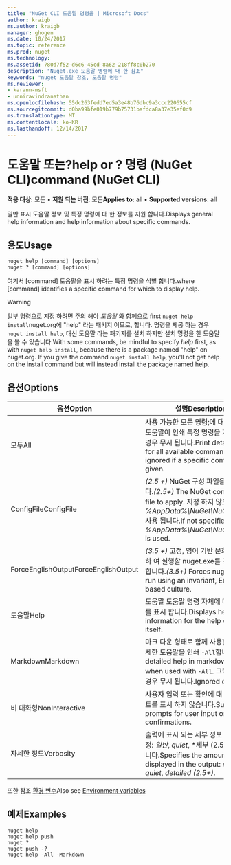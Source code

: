 ```yaml
---
title: "NuGet CLI 도움말 명령을 | Microsoft Docs"
author: kraigb
ms.author: kraigb
manager: ghogen
ms.date: 10/24/2017
ms.topic: reference
ms.prod: nuget
ms.technology: 
ms.assetid: 780d7f52-d6c6-45cd-8a62-218ff8c0b270
description: "Nuget.exe 도움말 명령에 대 한 참조"
keywords: "nuget 도움말 참조, 도움말 명령"
ms.reviewer:
- karann-msft
- unniravindranathan
ms.openlocfilehash: 55dc263fedd7ed5a3e48b76dbc9a3ccc220655cf
ms.sourcegitcommit: d0ba99bfe019b779b75731bafdca8a37e35ef0d9
ms.translationtype: MT
ms.contentlocale: ko-KR
ms.lasthandoff: 12/14/2017
---
```

# <a name="help-or--command-nuget-cli"></a><span data-ttu-id="09aeb-104">도움말 또는?</span><span class="sxs-lookup"><span data-stu-id="09aeb-104">help or ?</span></span> <span data-ttu-id="09aeb-105">명령 (NuGet CLI)</span><span class="sxs-lookup"><span data-stu-id="09aeb-105">command (NuGet CLI)</span></span>

<span data-ttu-id="09aeb-106">**적용 대상:** 모든 &bullet; **지원 되는 버전**: 모든</span><span class="sxs-lookup"><span data-stu-id="09aeb-106">**Applies to:** all &bullet; **Supported versions**: all</span></span>

<span data-ttu-id="09aeb-107">일반 표시 도움말 정보 및 특정 명령에 대 한 정보를 지원 합니다.</span><span class="sxs-lookup"><span data-stu-id="09aeb-107">Displays general help information and help information about specific commands.</span></span>

## <a name="usage"></a><span data-ttu-id="09aeb-108">용도</span><span class="sxs-lookup"><span data-stu-id="09aeb-108">Usage</span></span>

```
nuget help [command] [options]
nuget ? [command] [options]
```

<span data-ttu-id="09aeb-109">여기서 [command] 도움말을 표시 하려는 특정 명령을 식별 합니다.</span><span class="sxs-lookup"><span data-stu-id="09aeb-109">where [command] identifies a specific command for which to display help.</span></span>

> [!Warning]
> <span data-ttu-id="09aeb-110">일부 명령으로 지정 하려면 주의 해야 *도움말* 와 함께으로 first `nuget help install`nuget.org에 "help" 라는 패키지 이므로, 합니다. 명령을 제공 하는 경우 `nuget install help`, 대신 도움말 라는 패키지를 설치 하지만 설치 명령을 한 도움말을 볼 수 있습니다.</span><span class="sxs-lookup"><span data-stu-id="09aeb-110">With some commands, be mindful to specify *help* first, as with `nuget help install`, because there is a package named "help" on nuget.org. If you give the command `nuget install help`, you'll not get help on the install command but will instead install the package named help.</span></span>

## <a name="options"></a><span data-ttu-id="09aeb-111">옵션</span><span class="sxs-lookup"><span data-stu-id="09aeb-111">Options</span></span>

| <span data-ttu-id="09aeb-112">옵션</span><span class="sxs-lookup"><span data-stu-id="09aeb-112">Option</span></span> | <span data-ttu-id="09aeb-113">설명</span><span class="sxs-lookup"><span data-stu-id="09aeb-113">Description</span></span> |
| --- | --- |
| <span data-ttu-id="09aeb-114">모두</span><span class="sxs-lookup"><span data-stu-id="09aeb-114">All</span></span> | <span data-ttu-id="09aeb-115">사용 가능한 모든 명령;에 대 한 자세한 도움말이 인쇄 특정 명령을 지정 하는 경우 무시 됩니다.</span><span class="sxs-lookup"><span data-stu-id="09aeb-115">Print detailed help for all available commands; ignored if a specific command is given.</span></span> |
| <span data-ttu-id="09aeb-116">ConfigFile</span><span class="sxs-lookup"><span data-stu-id="09aeb-116">ConfigFile</span></span> | <span data-ttu-id="09aeb-117">*(2.5 +)*  NuGet 구성 파일을 적용 합니다.</span><span class="sxs-lookup"><span data-stu-id="09aeb-117">*(2.5+)* The NuGet configuration file to apply.</span></span> <span data-ttu-id="09aeb-118">지정 하지 않으면 *%AppData%\NuGet\NuGet.Config* 사용 됩니다.</span><span class="sxs-lookup"><span data-stu-id="09aeb-118">If not specified, *%AppData%\NuGet\NuGet.Config* is used.</span></span> |
| <span data-ttu-id="09aeb-119">ForceEnglishOutput</span><span class="sxs-lookup"><span data-stu-id="09aeb-119">ForceEnglishOutput</span></span> | <span data-ttu-id="09aeb-120">*(3.5 +)*  고정, 영어 기반 문화권을 사용 하 여 실행할 nuget.exe를 강제로 수행 합니다.</span><span class="sxs-lookup"><span data-stu-id="09aeb-120">*(3.5+)* Forces nuget.exe to run using an invariant, English-based culture.</span></span> |
| <span data-ttu-id="09aeb-121">도움말</span><span class="sxs-lookup"><span data-stu-id="09aeb-121">Help</span></span> | <span data-ttu-id="09aeb-122">도움말 도움말 명령 자체에 대 한 정보를 표시 합니다.</span><span class="sxs-lookup"><span data-stu-id="09aeb-122">Displays help information for the help command itself.</span></span> |
| <span data-ttu-id="09aeb-123">Markdown</span><span class="sxs-lookup"><span data-stu-id="09aeb-123">Markdown</span></span> | <span data-ttu-id="09aeb-124">마크 다운 형태로 함께 사용할 경우 자세한 도움말을 인쇄 `-All`합니다.</span><span class="sxs-lookup"><span data-stu-id="09aeb-124">Print detailed help in markdown format when used with `-All`.</span></span> <span data-ttu-id="09aeb-125">그렇지 않은 경우 무시 됩니다.</span><span class="sxs-lookup"><span data-stu-id="09aeb-125">Ignored otherwise.</span></span> |
| <span data-ttu-id="09aeb-126">비 대화형</span><span class="sxs-lookup"><span data-stu-id="09aeb-126">NonInteractive</span></span> | <span data-ttu-id="09aeb-127">사용자 입력 또는 확인에 대 한 프롬프트를 표시 하지 않습니다.</span><span class="sxs-lookup"><span data-stu-id="09aeb-127">Suppresses prompts for user input or confirmations.</span></span> |
| <span data-ttu-id="09aeb-128">자세한 정도</span><span class="sxs-lookup"><span data-stu-id="09aeb-128">Verbosity</span></span> | <span data-ttu-id="09aeb-129">출력에 표시 되는 세부 정보 수준을 지정: *일반*, *quiet*, *세부 (2.5 이상)*합니다.</span><span class="sxs-lookup"><span data-stu-id="09aeb-129">Specifies the amount of detail displayed in the output: *normal*, *quiet*, *detailed (2.5+)*.</span></span> |

<span data-ttu-id="09aeb-130">또한 참조 [환경 변수](cli-ref-environment-variables.md)</span><span class="sxs-lookup"><span data-stu-id="09aeb-130">Also see [Environment variables](cli-ref-environment-variables.md)</span></span>

## <a name="examples"></a><span data-ttu-id="09aeb-131">예제</span><span class="sxs-lookup"><span data-stu-id="09aeb-131">Examples</span></span>

```
nuget help
nuget help push
nuget ?
nuget push -?
nuget help -All -Markdown
```
